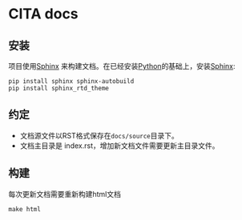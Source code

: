 # CITA docs

## 安装

项目使用[Sphinx](http://sphinx-doc.org/) 来构建文档。在已经安装[Python](https://www.python.org/)的基础上，安装[Sphinx](http://sphinx-doc.org/latest/install.html):

```shell
pip install sphinx sphinx-autobuild
pip install sphinx_rtd_theme
```

## 约定

* 文档源文件以RST格式保存在`docs/source`目录下。
* 文档主目录是 index.rst，增加新文档文件需要更新主目录文件。

## 构建

每次更新文档需要重新构建html文档

```shell
make html
```
